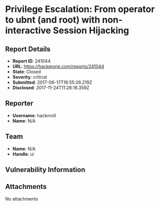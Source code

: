 # Privilege Escalation: From operator to ubnt (and root) with non-interactive Session Hijacking

## Report Details
- **Report ID**: 241044
- **URL**: https://hackerone.com/reports/241044
- **State**: Closed
- **Severity**: critical
- **Submitted**: 2017-06-17T16:55:26.219Z
- **Disclosed**: 2017-11-24T11:28:16.359Z

## Reporter
- **Username**: hacknroll
- **Name**: N/A

## Team
- **Name**: N/A
- **Handle**: ui

## Vulnerability Information


## Attachments
No attachments
